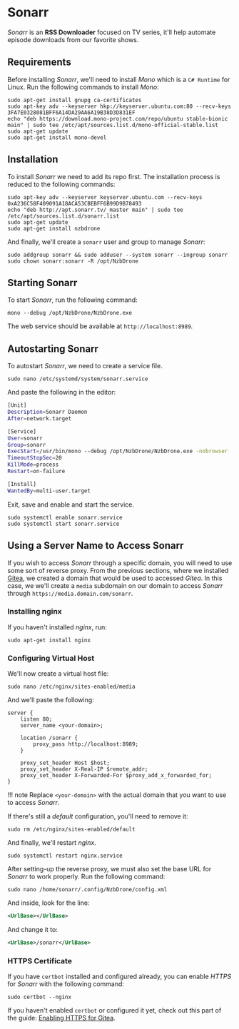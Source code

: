 # Sonarr

*Sonarr* is an **RSS Downloader** focused on TV series, it'll help automate episode downloads from our favorite shows.

## Requirements

Before installing *Sonarr*, we'll need to install *Mono* which is a `C# Runtime` for Linux. Run the following commands to install *Mono*:

``` text
sudo apt-get install gnupg ca-certificates
sudo apt-key adv --keyserver hkp://keyserver.ubuntu.com:80 --recv-keys 3FA7E0328081BFF6A14DA29AA6A19B38D3D831EF
echo "deb https://download.mono-project.com/repo/ubuntu stable-bionic main" | sudo tee /etc/apt/sources.list.d/mono-official-stable.list
sudo apt-get update
sudo apt-get install mono-devel
```

## Installation

To install *Sonarr* we need to add its repo first. The installation process is reduced to the following commands:

``` text
sudo apt-key adv --keyserver keyserver.ubuntu.com --recv-keys 0xA236C58F409091A18ACA53CBEBFF6B99D9B78493
echo "deb http://apt.sonarr.tv/ master main" | sudo tee /etc/apt/sources.list.d/sonarr.list
sudo apt-get update
sudo apt-get install nzbdrone
```

And finally, we'll create a `sonarr` user and group to manage *Sonarr*:

``` text
sudo addgroup sonarr && sudo adduser --system sonarr --ingroup sonarr
sudo chown sonarr:sonarr -R /opt/NzbDrone
```

## Starting Sonarr

To start *Sonarr*, run the following command:

``` text
mono --debug /opt/NzbDrone/NzbDrone.exe
```

The web service should be available at `http://localhost:8989`.

## Autostarting Sonarr

To autostart *Sonarr*, we need to create a service file.

``` text
sudo nano /etc/systemd/system/sonarr.service
```

And paste the following in the editor:

``` bash
[Unit]
Description=Sonarr Daemon
After=network.target

[Service]
User=sonarr
Group=sonarr
ExecStart=/usr/bin/mono --debug /opt/NzbDrone/NzbDrone.exe -nobrowser
TimeoutStopSec=20
KillMode=process
Restart=on-failure

[Install]
WantedBy=multi-user.target
```

Exit, save and enable and start the service.

``` text
sudo systemctl enable sonarr.service
sudo systemctl start sonarr.service
```

## Using a Server Name to Access Sonarr

If you wish to access *Sonarr* through a specific domain, you will need to use some sort of reverse proxy. From the previous sections, where we installed [Gitea](gitea.md), we created a domain that would be used to accessed *Gitea*. In this case, we we'll create a `media` subdomain on our domain to access *Sonarr* through `https://media.domain.com/sonarr`.

### Installing nginx

If you haven't installed *nginx*, run:

``` text
sudo apt-get install nginx
```

### Configuring Virtual Host

We'll now create a virtual host file:

``` text
sudo nano /etc/nginx/sites-enabled/media
```

And we'll paste the following:

``` text
server {
    listen 80;
    server_name <your-domain>;

    location /sonarr {
        proxy_pass http://localhost:8989;
    }

    proxy_set_header Host $host;
    proxy_set_header X-Real-IP $remote_addr;
    proxy_set_header X-Forwarded-For $proxy_add_x_forwarded_for;
}
```

!!! note
    Replace `<your-domain>` with the actual domain that you want to use to access *Sonarr*.

If there's still a *default* configuration, you'll need to remove it:

``` text
sudo rm /etc/nginx/sites-enabled/default
```

And finally, we'll restart *nginx*.

``` text
sudo systemctl restart nginx.service
```

After setting-up the reverse proxy, we must also set the base URL for *Sonarr* to work properly. Run the following command:

``` text
sudo nano /home/sonarr/.config/NzbDrone/config.xml
```

And inside, look for the line:

``` xml
<UrlBase></UrlBase>
```

And change it to:

``` xml
<UrlBase>/sonarr</UrlBase>
```

### HTTPS Certificate

If you have `certbot` installed and configured already, you can enable *HTTPS* for *Sonarr* with the following command:

``` text
sudo certbot --nginx
```

If you haven't enabled `certbot` or configured it yet, check out this part of the guide: [Enabling HTTPS for Gitea](./gitea.md#using-certbot).
